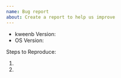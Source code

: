 ```yaml
---
name: Bug report
about: Create a report to help us improve
---
```

- kweenb Version:
- OS Version:

Steps to Reproduce:

1.
2.